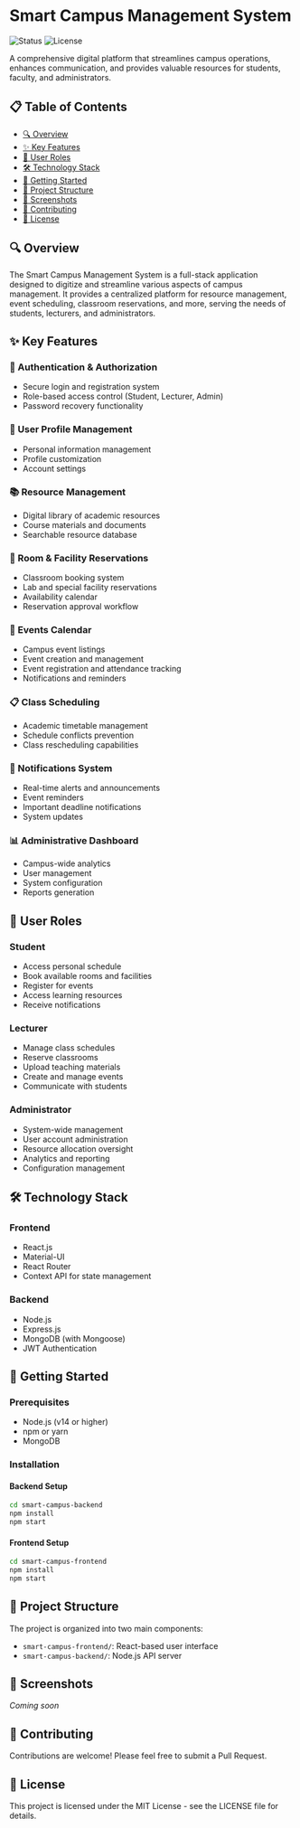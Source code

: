 # Smart Campus Management System

<p align="">
  <img src="https://img.shields.io/badge/status-active-success.svg" alt="Status">
  <img src="https://img.shields.io/badge/license-MIT-blue.svg" alt="License">
</p>

A comprehensive digital platform that streamlines campus operations, enhances communication, and provides valuable resources for students, faculty, and administrators.

## 📋 Table of Contents

- [🔍 Overview](#-overview)
- [✨ Key Features](#-key-features)
- [👥 User Roles](#-user-roles)
- [🛠️ Technology Stack](#️-technology-stack)
- [🚀 Getting Started](#-getting-started)
- [📁 Project Structure](#-project-structure)
- [📸 Screenshots](#-screenshots)
- [🤝 Contributing](#-contributing)
- [📄 License](#-license)

## 🔍 Overview

The Smart Campus Management System is a full-stack application designed to digitize and streamline various aspects of campus management. It provides a centralized platform for resource management, event scheduling, classroom reservations, and more, serving the needs of students, lecturers, and administrators.

## ✨ Key Features

### 🔐 Authentication & Authorization
- Secure login and registration system
- Role-based access control (Student, Lecturer, Admin)
- Password recovery functionality

### 👤 User Profile Management
- Personal information management
- Profile customization
- Account settings

### 📚 Resource Management
- Digital library of academic resources
- Course materials and documents
- Searchable resource database

### 🏢 Room & Facility Reservations
- Classroom booking system
- Lab and special facility reservations
- Availability calendar
- Reservation approval workflow

### 📅 Events Calendar
- Campus event listings
- Event creation and management
- Event registration and attendance tracking
- Notifications and reminders

### 📋 Class Scheduling
- Academic timetable management
- Schedule conflicts prevention
- Class rescheduling capabilities

### 📱 Notifications System
- Real-time alerts and announcements
- Event reminders
- Important deadline notifications
- System updates

### 📊 Administrative Dashboard
- Campus-wide analytics
- User management
- System configuration
- Reports generation

## 👥 User Roles

### Student
- Access personal schedule
- Book available rooms and facilities
- Register for events
- Access learning resources
- Receive notifications

### Lecturer
- Manage class schedules
- Reserve classrooms
- Upload teaching materials
- Create and manage events
- Communicate with students

### Administrator
- System-wide management
- User account administration
- Resource allocation oversight
- Analytics and reporting
- Configuration management

## 🛠️ Technology Stack

### Frontend
- React.js
- Material-UI
- React Router
- Context API for state management

### Backend
- Node.js
- Express.js
- MongoDB (with Mongoose)
- JWT Authentication

## 🚀 Getting Started

### Prerequisites
- Node.js (v14 or higher)
- npm or yarn
- MongoDB

### Installation

#### Backend Setup
```bash
cd smart-campus-backend
npm install
npm start
```

#### Frontend Setup
```bash
cd smart-campus-frontend
npm install
npm start
```

## 📁 Project Structure

The project is organized into two main components:

- `smart-campus-frontend/`: React-based user interface
- `smart-campus-backend/`: Node.js API server

## 📸 Screenshots

*Coming soon*

## 🤝 Contributing

Contributions are welcome! Please feel free to submit a Pull Request.

## 📄 License

This project is licensed under the MIT License - see the LICENSE file for details.
